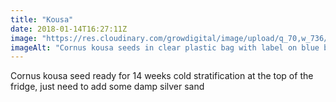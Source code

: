 ```yaml
---
title: "Kousa"
date: 2018-01-14T16:27:11Z
image: "https://res.cloudinary.com/growdigital/image/upload/q_70,w_736/v1544048102/seeds-cornus-kousa-27905789429.jpg"
imageAlt: "Cornus kousa seeds in clear plastic bag with label on blue background"
---
```


Cornus kousa seed ready for 14 weeks cold stratification at the top of the fridge, just need to add some damp silver sand
